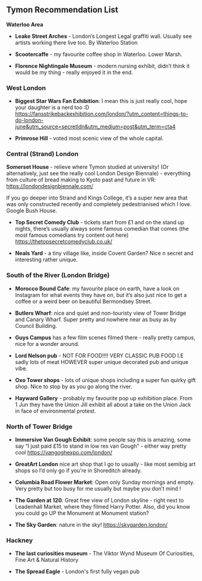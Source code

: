 
## Tymon Recommendation List

**Waterloo Area**

- **Leake Street Arches** - London’s Longest Legal graffiti wall. Usually see artists working there live too. By Waterloo Station

- **Scootercaffe** - my favourite coffee shop in Waterloo. Lower Marsh.

- **Florence Nightingale Museum** - modern nursing exhibit, didn’t think it would be my thing - really enjoyed it in the end.

### West London

- **Biggest Star Wars Fan Exhibition**: I mean this is just really cool, hope your daughter is a nerd too :D https://fansstrikebackexhibition.com/london/?utm_content=things-to-do-london-june&utm_source=secretldn&utm_medium=post&utm_term=cta4

- **Primrose Hill** - voted most scenic view of the whole capital. 

### Central (Strand) London

**Somerset House** - relieve where Tymon studied at university! (Or alternatively, just see the really cool London Design Biennale) - everything from culture of bread making to Kyoto past and future in VR: https://londondesignbiennale.com/

If you go deeper into Strand and Kings College, it’s a super new area that was only constructed recently and completely pedestrianised which I love. Google Bush House.

- **Top Secret Comedy Club** - tickets start from £1 and on the stand up nights, there’s usually always some famous comedian that comes (the most famous comedians try content out here) https://thetopsecretcomedyclub.co.uk/ 

- **Neals Yard** - a tiny village like, inside Covent Garden? Nice n secret and interesting rather unique.

### South of the River (London Bridge)

- **Morocco Bound Cafe**: my favourite place on earth, have a look on Instagram for what events they have on, but it’s also just nice to get a coffee or a weird beer on beautiful Bermondsey Street. 

- **Butlers Wharf**: nice and quiet and non-touristy view of Tower Bridge and Canary Wharf. Super pretty and nowhere near as busy as by Council Building.

- **Guys Campus** has a few film scenes filmed there - really pretty campus, nice for a wonder around.

- **Lord Nelson pub** - NOT FOR FOOD!!!! VERY CLASSIC PUB FOOD I.E sadly lots of meat HOWEVER super unique decorated pub and unique vibe.

- **Oxo Tower shops** - lots of unique shops including a super fun quirky gift shop. Nice to stop by as you go along the river.

- **Hayward Gallery** - probably my favourite pop up exhibition place. From 1 Jun they have the Union Jill exhibit all about a take on the Union Jack in face of environmental protest.

### North of Tower Bridge

- **Immersive Van Gough Exhibit**: some people say this is amazing, some say “I just paid £15 to stand in low res van Gough” - either way pretty cool https://vangoghexpo.com/london/ 

- **GreatArt London** nice art shop that I go to usually - like most semibig art shops so I’d only go if you’re in Shoreditch already. 

- **Columbia Road Flower Market**: Open only Sunday mornings and empty. Very pretty but too busy for me usually but maybe you don’t mind !

- **The Garden at 120**: Great free view of London skyline - right next to Leadenhall Market, where they filmed Harry Potter. Also, did you know you could go UP the Monument at Monument station? 

- **The Sky Garden**: nature in the sky! https://skygarden.london/ 

### Hackney

- **The last curiosities museum** - The Viktor Wynd Museum Of Curiosities, Fine Art & Natural History

- **The Spread Eagle** - London's first fully vegan pub
